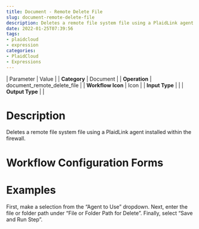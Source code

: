 ```yaml
---
title: Document - Remote Delete File
slug: document-remote-delete-file
description: Deletes a remote file system file using a PlaidLink agent installed within the firewall
date: 2022-01-25T07:39:56
tags:
- plaidcloud
- expression
categories:
- PlaidCloud
- Expressions
---
```





| Parameter | Value |
| **Category** | Document |
| **Operation** | document\_remote\_delete\_file |
| **Workflow Icon** | Icon |
| **Input Type** |  |
| **Output Type** |  |

# Description


Deletes a remote file system file using a PlaidLink agent installed within the firewall.



# Workflow Configuration Forms



# Examples


First, make a selection from the “Agent to Use” dropdown. Next, enter the file or folder path under “File or Folder Path for Delete”. Finally, select “Save and Run Step”. 

